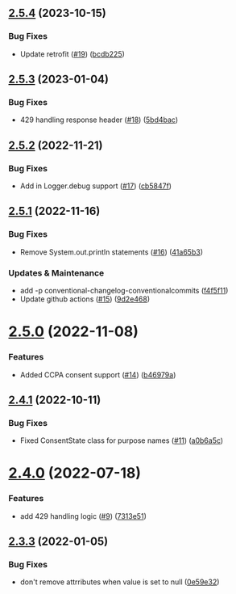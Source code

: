 ## [2.5.4](https://github.com/mParticle/mparticle-java-events-sdk/compare/v2.5.3...v2.5.4) (2023-10-15)


### Bug Fixes

* Update retrofit ([#19](https://github.com/mParticle/mparticle-java-events-sdk/issues/19)) ([bcdb225](https://github.com/mParticle/mparticle-java-events-sdk/commit/bcdb225201a47b0369502bb902c0037f3affc3bb))

## [2.5.3](https://github.com/mParticle/mparticle-java-events-sdk/compare/v2.5.2...v2.5.3) (2023-01-04)


### Bug Fixes

* 429 handling response header ([#18](https://github.com/mParticle/mparticle-java-events-sdk/issues/18)) ([5bd4bac](https://github.com/mParticle/mparticle-java-events-sdk/commit/5bd4bacdfc18273c2da9001d721ce176856a1ffa))

## [2.5.2](https://github.com/mParticle/mparticle-java-events-sdk/compare/v2.5.1...v2.5.2) (2022-11-21)


### Bug Fixes

* Add in Logger.debug support ([#17](https://github.com/mParticle/mparticle-java-events-sdk/issues/17)) ([cb5847f](https://github.com/mParticle/mparticle-java-events-sdk/commit/cb5847f1baef65e2616c04ab971839f6ce649b49))

## [2.5.1](https://github.com/mParticle/mparticle-java-events-sdk/compare/v2.5.0...v2.5.1) (2022-11-16)


### Bug Fixes

* Remove System.out.println statements ([#16](https://github.com/mParticle/mparticle-java-events-sdk/issues/16)) ([41a65b3](https://github.com/mParticle/mparticle-java-events-sdk/commit/41a65b3a7811f794494d2ed7a399d72f815c7dac))


### Updates & Maintenance

* add -p conventional-changelog-conventionalcommits ([f4f5f11](https://github.com/mParticle/mparticle-java-events-sdk/commit/f4f5f11538e49bab4da70e834a494f0b6e3b3cf9))
* Update github actions ([#15](https://github.com/mParticle/mparticle-java-events-sdk/issues/15)) ([9d2e468](https://github.com/mParticle/mparticle-java-events-sdk/commit/9d2e468a5daf5fd542e20d8ee5385b610d64335e))

# [2.5.0](https://github.com/mParticle/mparticle-java-events-sdk/compare/v2.4.1...v2.5.0) (2022-11-08)


### Features

* Added CCPA consent support ([#14](https://github.com/mParticle/mparticle-java-events-sdk/issues/14)) ([b46979a](https://github.com/mParticle/mparticle-java-events-sdk/commit/b46979ab42328320184e67f9aca74ae29ddee031))

## [2.4.1](https://github.com/mParticle/mparticle-java-events-sdk/compare/v2.4.0...v2.4.1) (2022-10-11)


### Bug Fixes

* Fixed ConsentState class for purpose names ([#11](https://github.com/mParticle/mparticle-java-events-sdk/issues/11)) ([a0b6a5c](https://github.com/mParticle/mparticle-java-events-sdk/commit/a0b6a5cef81211311489d9413954b2120a8b21f7))

# [2.4.0](https://github.com/mParticle/mparticle-java-events-sdk/compare/v2.3.3...v2.4.0) (2022-07-18)


### Features

* add 429 handling logic ([#9](https://github.com/mParticle/mparticle-java-events-sdk/issues/9)) ([7313e51](https://github.com/mParticle/mparticle-java-events-sdk/commit/7313e51ead7b4e3486328de74c27cfdce6d85c13))

## [2.3.3](https://github.com/mParticle/mparticle-java-events-sdk/compare/v2.3.2...v2.3.3) (2022-01-05)


### Bug Fixes

* don't remove attrributes when value is set to null ([0e59e32](https://github.com/mParticle/mparticle-java-events-sdk/commit/0e59e324bf345da9009026a7eeeb9ae3020af333))
